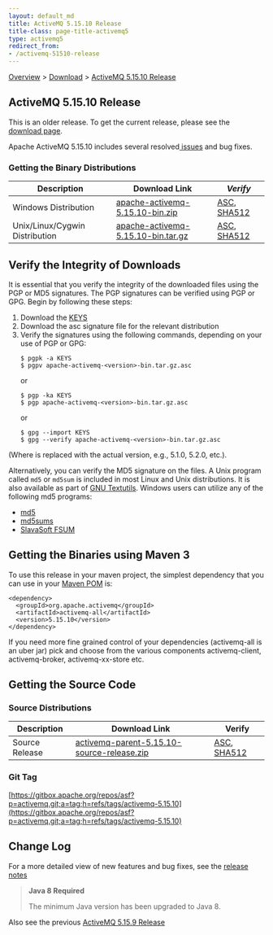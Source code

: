 ```yaml
---
layout: default_md
title: ActiveMQ 5.15.10 Release 
title-class: page-title-activemq5
type: activemq5
redirect_from:
- /activemq-51510-release
---
```


[Overview](overview) > [Download](download) > [ActiveMQ 5.15.10 Release](activemq-51510-release)

ActiveMQ 5.15.10 Release
-----------------------

<div class="alert alert-warning">
  This is an older release. To get the current release, please see the <a href="{{site.baseurl}}/components/classic/download" class="alert-link">download page</a>.
</div>

Apache ActiveMQ 5.15.10 includes several resolved[ issues](https://issues.apache.org/jira/secure/ReleaseNote.jspa?projectId=12311210&version=12345171) and bug fixes.

### Getting the Binary Distributions

Description|Download Link|_Verify_
---|---|---
Windows Distribution|[apache-activemq-5.15.10-bin.zip](https://archive.apache.org/dist/activemq/5.15.10/apache-activemq-5.15.10-bin.zip)|[ASC](https://archive.apache.org/dist/activemq/5.15.10/apache-activemq-5.15.10-bin.zip.asc), [SHA512](https://archive.apache.org/dist/activemq/5.15.10/apache-activemq-5.15.10-bin.zip.sha512)
Unix/Linux/Cygwin Distribution|[apache-activemq-5.15.10-bin.tar.gz](https://archive.apache.org/dist/activemq/5.15.10/apache-activemq-5.15.10-bin.tar.gz)|[ASC](https://archive.apache.org/dist/activemq/5.15.10/apache-activemq-5.15.10-bin.tar.gz.asc), [SHA512](https://archive.apache.org/dist/activemq/5.15.10/apache-activemq-5.15.10-bin.tar.gz.sha512)

Verify the Integrity of Downloads
---------------------------------

It is essential that you verify the integrity of the downloaded files using the PGP or MD5 signatures. The PGP signatures can be verified using PGP or GPG. Begin by following these steps:

1.  Download the [KEYS](https://downloads.apache.org/activemq/KEYS)
2.  Download the asc signature file for the relevant distribution
3.  Verify the signatures using the following commands, depending on your use of PGP or GPG:
    ```
    $ pgpk -a KEYS
    $ pgpv apache-activemq-<version>-bin.tar.gz.asc
    ```
    or
    ```
    $ pgp -ka KEYS
    $ pgp apache-activemq-<version>-bin.tar.gz.asc
    ```
    or
    ```
    $ gpg --import KEYS
    $ gpg --verify apache-activemq-<version>-bin.tar.gz.asc
    ```

(Where <version> is replaced with the actual version, e.g., 5.1.0, 5.2.0, etc.).

Alternatively, you can verify the MD5 signature on the files. A Unix program called `md5` or `md5sum` is included in most Linux and Unix distributions. It is also available as part of [GNU Textutils](http://www.gnu.org/software/textutils/textutils.html). Windows users can utilize any of the following md5 programs:

*   [md5](http://www.fourmilab.ch/md5/)
*   [md5sums](http://www.pc-tools.net/win32/md5sums/)
*   [SlavaSoft FSUM](http://www.slavasoft.com/fsum/)

Getting the Binaries using Maven 3
----------------------------------

To use this release in your maven project, the simplest dependency that you can use in your [Maven POM](http://maven.apache.org/guides/introduction/introduction-to-the-pom.html) is:
```
<dependency>
  <groupId>org.apache.activemq</groupId>
  <artifactId>activemq-all</artifactId>
  <version>5.15.10</version>
</dependency>
```
If you need more fine grained control of your dependencies (activemq-all is an uber jar) pick and choose from the various components activemq-client, activemq-broker, activemq-xx-store etc.

Getting the Source Code
-----------------------

### Source Distributions

Description|Download Link|Verify
---|---|---
Source Release|[activemq-parent-5.15.10-source-release.zip](https://archive.apache.org/dist/activemq/5.15.10/activemq-parent-5.15.10-source-release.zip)|[ASC](https://archive.apache.org/dist/activemq/5.15.10/activemq-parent-5.15.10-source-release.zip.asc), [SHA512](https://archive.apache.org/dist/activemq/5.15.10/activemq-parent-5.15.10-source-release.zip.sha512)

### Git Tag

[https://gitbox.apache.org/repos/asf?p=activemq.git;a=tag;h=refs/tags/activemq-5.15.10](https://gitbox.apache.org/repos/asf?p=activemq.git;a=tag;h=refs/tags/activemq-5.15.10)

Change Log
----------

For a more detailed view of new features and bug fixes, see the [release notes](https://issues.apache.org/jira/secure/ReleaseNote.jspa?projectId=12311210&version=12345171)

> **Java 8 Required**
> 
> The minimum Java version has been upgraded to Java 8.

Also see the previous [ActiveMQ 5.15.9 Release](activemq-5159-release)
